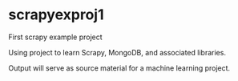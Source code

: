 scrapyexproj1
=============

First scrapy example project

Using project to learn Scrapy, MongoDB, and associated libraries.

Output will serve as source material for a machine learning project.
